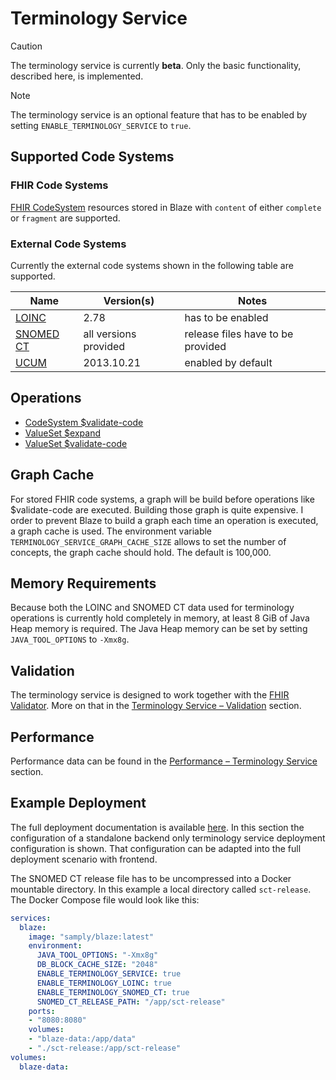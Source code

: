 # Terminology Service <Badge type="info" text="Feature: TERMINOLOGY_SERVICE"/> <Badge type="warning" text="Since 0.32"/>

> [!CAUTION]
> The terminology service is currently **beta**. Only the basic functionality, described here, is implemented.

> [!NOTE]
> The terminology service is an optional feature that has to be enabled by setting `ENABLE_TERMINOLOGY_SERVICE` to `true`.

## Supported Code Systems

### FHIR Code Systems

[FHIR CodeSystem](terminology-service/fhir.md) resources stored in Blaze with `content` of either `complete` or `fragment` are supported. 

### External Code Systems

Currently the external code systems shown in the following table are supported.

| Name                                          | Version(s)            | Notes                             |
|-----------------------------------------------|-----------------------|-----------------------------------|
| [LOINC](terminology-service/loinc.md)         | 2.78                  | has to be enabled                 |
| [SNOMED CT](terminology-service/snomed-ct.md) | all versions provided | release files have to be provided |
| [UCUM](terminology-service/ucum.md)           | 2013.10.21            | enabled by default                |

## Operations

* [CodeSystem $validate-code](api/operation/code-system-validate-code.md)
* [ValueSet $expand](api/operation/value-set-expand.md)
* [ValueSet $validate-code](api/operation/value-set-validate-code.md)

## Graph Cache

For stored FHIR code systems, a graph will be build before operations like $validate-code are executed. Building those graph is quite expensive. I order to prevent Blaze to build a graph each time an operation is executed, a graph cache is used. The environment variable `TERMINOLOGY_SERVICE_GRAPH_CACHE_SIZE` allows to set the number of concepts, the graph cache should hold. The default is 100,000.

## Memory Requirements

Because both the LOINC and SNOMED CT data used for terminology operations is currently hold completely in memory, at least 8 GiB of Java Heap memory is required. The Java Heap memory can be set by setting `JAVA_TOOL_OPTIONS` to `-Xmx8g`.

## Validation

The terminology service is designed to work together with the [FHIR Validator][1]. More on that in the [Terminology Service – Validation](terminology-service/validation.md) section.

## Performance

Performance data can be found in the [Performance – Terminology Service](performance/terminology-service.md) section.

## Example Deployment

The full deployment documentation is available [here](deployment/full-standalone.md). In this section the configuration of a standalone backend only terminology service deployment configuration is shown. That configuration can be adapted into the full deployment scenario with frontend.

The SNOMED CT release file has to be uncompressed into a Docker mountable directory. In this example a local directory called `sct-release`. The Docker Compose file would look like this:

```yaml
services:
  blaze:
    image: "samply/blaze:latest"
    environment:
      JAVA_TOOL_OPTIONS: "-Xmx8g"
      DB_BLOCK_CACHE_SIZE: "2048"
      ENABLE_TERMINOLOGY_SERVICE: true
      ENABLE_TERMINOLOGY_LOINC: true
      ENABLE_TERMINOLOGY_SNOMED_CT: true
      SNOMED_CT_RELEASE_PATH: "/app/sct-release"
    ports:
    - "8080:8080"
    volumes:
    - "blaze-data:/app/data"
    - "./sct-release:/app/sct-release"
volumes:
  blaze-data:
```

[1]: <https://confluence.hl7.org/spaces/FHIR/pages/35718580/Using+the+FHIR+Validator>
